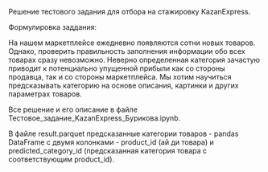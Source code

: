 Решение тестового задания для отбора на стажировку KazanExpress.

Формулировка заддания:

На нашем маркетплейсе ежедневно появляются сотни новых товаров. Однако, проверить правильность заполнения информации обо всех товарах сразу невозможно. Неверно определенная категория зачастую приводит к потенциально упущенной прибыли как со стороны продавца, так и со стороны маркетплейса. Мы хотим научиться предсказывать категорию на основе описания, картинки и других параметрах товаров.

Все решение и его описание в файле Тестовое_задание_KazanExpress_Бурикова.ipynb.

В файле result.parquet предсказанные категории товаров - pandas DataFrame с двумя колонками - product_id (ай ди товара) и predicted_category_id (предсказанная категория товара с соответствующим product_id).
